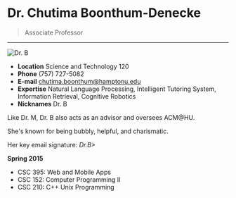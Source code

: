 # Dr. Chutima Boonthum-Denecke

> Associate Professor

---

![Dr. B](http://img.hamptonu.edu/profile/boonthum_chutima.jpg)

- **Location** Science and Technology 120
- **Phone** (757) 727-5082
- **E-mail** chutima.boonthum@hamptonu.edu
- **Expertise** Natural Language Processing, Intelligent Tutoring System, Information Retrieval, Cognitive Robotics
- **Nicknames** Dr. B

Like Dr. M, Dr. B also acts as an advisor and oversees ACM@HU.

She's known for being bubbly, helpful, and charismatic.

Her key email signature: *Dr.B>*

**Spring 2015**

- CSC 395: Web and Mobile Apps
- CSC 152: Computer Programming II
- CSC 210: C++ Unix Programming

